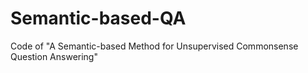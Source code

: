 # Semantic-based-QA
Code of "A Semantic-based Method for Unsupervised Commonsense Question Answering"
